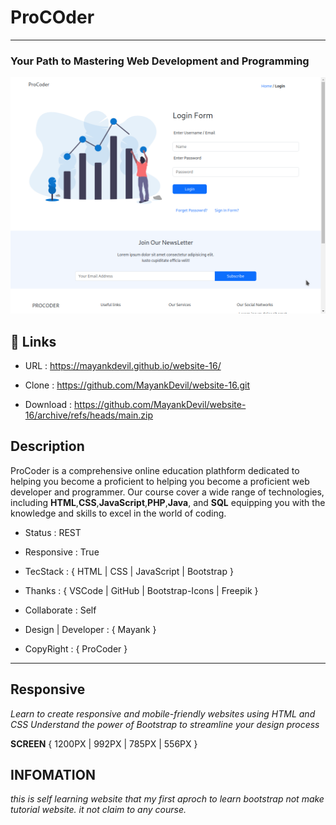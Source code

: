 # ProCOder
---

### Your Path to Mastering Web Development and Programming

![LoginPage](./data/procoder.png "HomePage")

## 🔗 Links

- URL : https://mayankdevil.github.io/website-16/

- Clone : https://github.com/MayankDevil/website-16.git

- Download : https://github.com/MayankDevil/website-16/archive/refs/heads/main.zip

## Description

ProCoder is a comprehensive online education plathform dedicated to helping you become a proficient to helping you become a proficient web developer and programmer. Our course cover a wide range of technologies, including __HTML__,__CSS__,__JavaScript__,__PHP__,__Java__, and __SQL__ equipping you with the knowledge and skills to excel in the world of coding.

- Status : REST

- Responsive : True

- TecStack : { HTML | CSS | JavaScript | Bootstrap }

- Thanks : { VSCode | GitHub | Bootstrap-Icons | Freepik }

- Collaborate : Self

- Design | Developer : { Mayank }

- CopyRight : { ProCoder }

---

## Responsive

_Learn to create responsive and mobile-friendly websites using HTML and CSS Understand the power of Bootstrap to streamline your design process_

**SCREEN** { 1200PX | 992PX | 785PX | 556PX }

## INFOMATION

_this is self learning website that my first aproch to learn bootstrap not make tutorial website. it not claim to any course._

